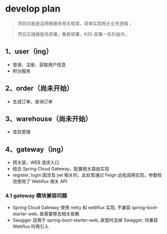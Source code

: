 # develop plan
> 项目初衷是运用微服务相关框架，简单实现相关业务逻辑；
>
> 然后实践微服务部署，集群部署，K8S 部署一系列操作。

## 1、user（ing）
- 登录、注册、获取用户信息
- 积分服务

## 2、order（尚未开始）
- 生成订单，查询订单

## 3、warehouse（尚未开始）
- 库存管理

## 4、gateway（ing）
- 网关层，WEB 请求入口
- 结合 Spring Cloud Gateway，配置相关路由实现 
- register, login 因涉及 jwt 相关的，此处暂通过 Feign 远程调用实现，参数校验使用了 Webflux 相关 API

### 4.1 gateway 模块兼容问题
- Spring Cloud Gateway 使用 netty 和 webflux 实现, 不兼容 spring-boot-starter-web, 故需要移去相关依赖
- Swagger 适用于 spring-boot-starter-web, 故暂时去掉 Swagger, 待兼容 Webflux 时再引入